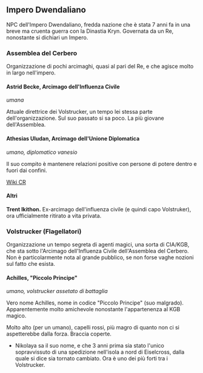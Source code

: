 ## Impero Dwendaliano

NPC dell'Impero Dwendaliano, fredda nazione che è stata 7 anni fa in una breve ma cruenta guerra con la Dinastia Kryn. Governata da un Re, nonostante si dichiari un Impero.

### Assemblea del Cerbero

Organizzazione di pochi arcimaghi, quasi al pari del Re, e che agisce molto in largo nell'impero.

#### Astrid Becke, Arcimago dell'Influenza Civile

*umana*

Attuale direttrice dei Volstrucker, un tempo lei stessa parte dell'organizzazione. Sul suo passato si sa poco. La più giovane dell'Assemblea.

#### Athesias Uludan, Arcimago dell'Unione Diplomatica

*umano, diplomatico vanesio*

Il suo compito è mantenere relazioni positive con persone di potere dentro e fuori dai confini.

[Wiki CR](https://criticalrole.fandom.com/wiki/Athesias_Uludan)

#### Altri

**Trent Ikithon.** Ex-arcimago dell'influenza civile (e quindi capo Volstruker), ora ufficialmente ritirato a vita privata.

### Volstrucker (Flagellatori)

Organizzazione un tempo segreta di agenti magici, una sorta di CIA/KGB, che sta sotto l'Arcimago dell'Influenza Civile dell'Assemblea del Cerbero. Non è particolarmente nota al grande pubblico, se non forse vaghe nozioni sul fatto che esista.

#### Achilles, "Piccolo Principe"

<div style="width: 25%; background-image: url('https://i.imgur.com/OuNs0Cc.jpg'); background-position: top 0% right 50%; background-size: 200%; float: none;" class="portrait"> <a href="https://i.imgur.com/OuNs0Cc.jpg" class="fill-div"></a></div>


*umano, volstrucker assetato di battaglia*

Vero nome Achilles, nome in codice "Piccolo Principe" (suo malgrado). Apparentemente molto amichevole nonostante l'appartenenza al KGB magico.

Molto alto (per un umano), capelli rossi, più magro di quanto non ci si aspetterebbe dalla forza. Braccia coperte.

- Nikolaya sa il suo nome, e che 3 anni prima sia stato l'unico sopravvissuto di una spedizione nell'isola a nord di Eiselcross, dalla quale si dice sia tornato cambiato. Ora è uno dei più forti tra i Volstrucker.